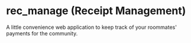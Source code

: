 rec_manage (Receipt Management)
===============================

A little convenience web application to keep track of your roommates' payments for the community.
